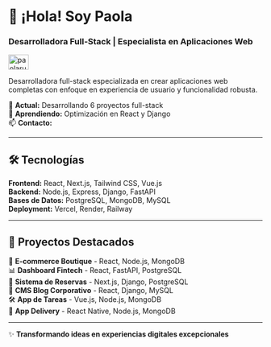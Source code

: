 # 👋 ¡Hola! Soy Paola

### Desarrolladora Full-Stack | Especialista en Aplicaciones Web

<p align="left">
  <a href="https://www.linkedin.com/in/paolarubel/" target="blank">
    <img align="center" src="https://raw.githubusercontent.com/rahuldkjain/github-profile-readme-generator/master/src/images/icons/Social/linked-in-alt.svg" alt="paolarubel" height="30" width="40" />
  </a>
</p>

Desarrolladora full-stack especializada en crear aplicaciones web completas con enfoque en experiencia de usuario y funcionalidad robusta.

🔭 **Actual:** Desarrollando 6 proyectos full-stack  
🌱 **Aprendiendo:** Optimización en React y Django  
📫 **Contacto:** 

---

## 🛠️ Tecnologías

**Frontend:** React, Next.js, Tailwind CSS, Vue.js  
**Backend:** Node.js, Express, Django, FastAPI  
**Bases de Datos:** PostgreSQL, MongoDB, MySQL  
**Deployment:** Vercel, Render, Railway

---

## 🚀 Proyectos Destacados

🏪 **E-commerce Boutique** - React, Node.js, MongoDB  
📊 **Dashboard Fintech** - React, FastAPI, PostgreSQL  
🏨 **Sistema de Reservas** - Next.js, Django, PostgreSQL  
📰 **CMS Blog Corporativo** - React, Django, MySQL  
🛠️ **App de Tareas** - Vue.js, Node.js, MongoDB  
🍕 **App Delivery** - React Native, Node.js, MongoDB


---

✨ **Transformando ideas en experiencias digitales excepcionales**
